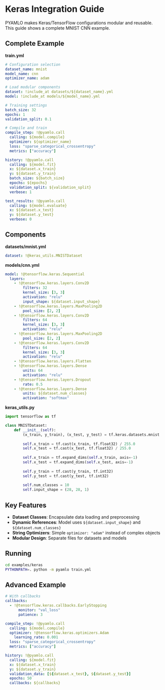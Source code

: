 # Keras Integration Guide

PYAMLO makes Keras/TensorFlow configurations modular and reusable. This guide shows a complete MNIST CNN example.

## Complete Example

**train.yml**
```yaml
# Configuration selection
dataset_name: mnist
model_name: cnn
optimizer_name: adam

# Load modular components
dataset: !include_at datasets/${dataset_name}.yml
model: !include_at models/${model_name}.yml

# Training settings
batch_size: 32
epochs: 1
validation_split: 0.1

# Compile and train
compile_step: !@pyamlo.call
  calling: ${model.compile}
  optimizer: ${optimizer_name}
  loss: "sparse_categorical_crossentropy"
  metrics: ["accuracy"]

history: !@pyamlo.call
  calling: ${model.fit}
  x: ${dataset.x_train}
  y: ${dataset.y_train}
  batch_size: ${batch_size}
  epochs: ${epochs}
  validation_split: ${validation_split}
  verbose: 1

test_results: !@pyamlo.call
  calling: ${model.evaluate}
  x: ${dataset.x_test}
  y: ${dataset.y_test}
  verbose: 0
```

## Components

**datasets/mnist.yml**
```yaml
dataset: !@keras_utils.MNISTDataset
```

**models/cnn.yml**
```yaml
model: !@tensorflow.keras.Sequential
  layers:
    - !@tensorflow.keras.layers.Conv2D
        filters: 32
        kernel_size: [3, 3]
        activation: "relu"
        input_shape: ${dataset.input_shape}
    - !@tensorflow.keras.layers.MaxPooling2D
        pool_size: [2, 2]
    - !@tensorflow.keras.layers.Conv2D
        filters: 64
        kernel_size: [3, 3]
        activation: "relu"
    - !@tensorflow.keras.layers.MaxPooling2D
        pool_size: [2, 2]
    - !@tensorflow.keras.layers.Conv2D
        filters: 64
        kernel_size: [3, 3]
        activation: "relu"
    - !@tensorflow.keras.layers.Flatten
    - !@tensorflow.keras.layers.Dense
        units: 64
        activation: "relu"
    - !@tensorflow.keras.layers.Dropout
        rate: 0.5
    - !@tensorflow.keras.layers.Dense
        units: ${dataset.num_classes}
        activation: "softmax"
```

**keras_utils.py**
```python
import tensorflow as tf

class MNISTDataset:
    def __init__(self):
        (x_train, y_train), (x_test, y_test) = tf.keras.datasets.mnist.load_data()
        
        self.x_train = tf.cast(x_train, tf.float32) / 255.0
        self.x_test = tf.cast(x_test, tf.float32) / 255.0
        
        self.x_train = tf.expand_dims(self.x_train, axis=-1)
        self.x_test = tf.expand_dims(self.x_test, axis=-1)
        
        self.y_train = tf.cast(y_train, tf.int32)
        self.y_test = tf.cast(y_test, tf.int32)
        
        self.num_classes = 10
        self.input_shape = (28, 28, 1)
```

## Key Features

- **Dataset Classes**: Encapsulate data loading and preprocessing
- **Dynamic References**: Model uses `${dataset.input_shape}` and `${dataset.num_classes}`
- **String Optimizers**: Simple `optimizer: "adam"` instead of complex objects
- **Modular Design**: Separate files for datasets and models

## Running

```bash
cd examples/keras
PYTHONPATH=. python -m pyamlo train.yml
```

## Advanced Example

```yaml
# With callbacks
callbacks:
  - !@tensorflow.keras.callbacks.EarlyStopping
      monitor: "val_loss"
      patience: 3

compile_step: !@pyamlo.call
  calling: ${model.compile}
  optimizer: !@tensorflow.keras.optimizers.Adam
    learning_rate: 0.001
  loss: "sparse_categorical_crossentropy"
  metrics: ["accuracy"]

history: !@pyamlo.call
  calling: ${model.fit}
  x: ${dataset.x_train}
  y: ${dataset.y_train}
  validation_data: [${dataset.x_test}, ${dataset.y_test}]
  epochs: 50
  callbacks: ${callbacks}
```
